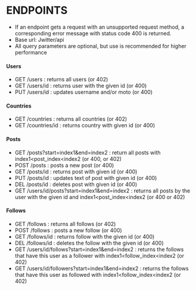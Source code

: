 # ENDPOINTS

* If an endpoint gets a request with an unsupported request method, a corresponding error message with status code 400 is returned. 
* Base url: Jwitter/api
* All query parameters are optional, but use is recommended for higher performance

#### Users
* GET   /users                                      :       returns all users (or 402)
* GET   /users/id                                   :       returns user with the given id (or 400) 
* PUT   /users/id                                   :       updates username and/or moto (or 400) 

#### Countries
* GET   /countries                                  :       returns all countries (or 402)
* GET   /countries/id                               :       returns country with given id (or 400)   

#### Posts
* GET   /posts?start=index1&end=index2              :       return all posts with index1<post_index<index2 (or 400, or 402)
* POST  /posts                                      :       posts a new post (or 400)
* GET   /posts/id                                   :       returns post with given id (or 400)
* PUT   /posts/id                                   :       updates text of post with given id (or 400)
* DEL   /posts/id                                   :       deletes post with given id (or 400)
* GET   /users/id/posts?start=index1&end=index2     :       returns all posts by the user with the given id and index1<post_index<index2 (or 400 or 402) 

#### Follows
* GET   /follows                                    :       returns all follows (or 402)
* POST  /follows                                    :       posts a new follow (or 400)
* GET   /follows/id                                 :       returns follow with the given id (or 400)
* DEL   /follows/id                                 :       deletes the follow with the given id (or 400)
* GET   /users/id/follows?start=index1&end=index2   :       returns the follows that have this user as a follower with index1<follow_index<index2 (or 402)
* GET   /users/id/followers?start=index1&end=index2 :       returns the follows that have this user as followed with index1<follow_index<index2 (or 402)